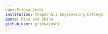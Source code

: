 ```yaml
---
name:Prinsa Joshi
institution: Thapathali Engineering College
quote: Rise and Shine
github_user: prinsajoshi
---
```

